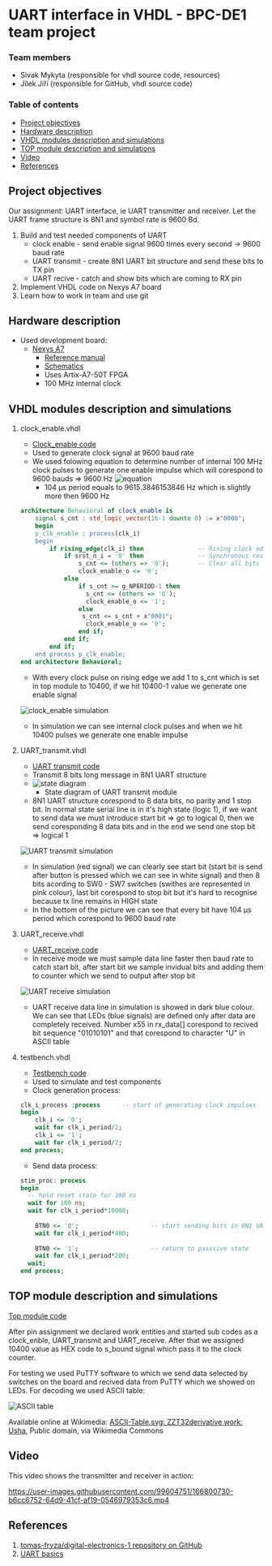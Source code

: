 # UART interface in VHDL - BPC-DE1 team project

### Team members

* Sivak Mykyta (responsible for vhdl source code, resources)
* Jílek Jiří (responsible for GitHub, vhdl source code)

### Table of contents

* [Project objectives](#objectives)
* [Hardware description](#hardware)
* [VHDL modules description and simulations](#modules)
* [TOP module description and simulations](#top)
* [Video](#video)
* [References](#references)

<a name="objectives"></a>

## Project objectives

Our assignment: UART interface, ie UART transmitter and receiver. Let the UART frame structure is 8N1 and symbol rate is 9600 Bd.

1. Build and test needed components of UART
    * clock enable - send enable signal 9600 times every second -> 9600 baud rate
    * UART transmit - create 8N1 UART bit structure and send these bits to TX pin
    * UART recive - catch and show bits which are coming to RX pin
2. Implement VHDL code on Nexys A7 board
3. Learn how to work in team and use git

<a name="hardware"></a>

## Hardware description

* Used development board:
  * [Nexys A7](https://digilent.com/shop/nexys-a7-fpga-trainer-board-recommended-for-ece-curriculum/)
    * [Reference manual](https://digilent.com/reference/programmable-logic/nexys-a7/reference-manual?redirect=1)
    * [Schematics](https://digilent.com/reference/_media/programmable-logic/nexys-a7/nexys-a7-d3-sch.pdf)
    * Uses Artix-A7-50T FPGA
    * 100 MHz internal clock

<a name="modules"></a>

## VHDL modules description and simulations

1. clock_enable.vhdl
    * [Clock_enable code](https://github.com/R4sp1/digital-electronics-1-project/blob/main/project-source-files/project_1/project_1.srcs/sources_1/new/clock_enable.vhd)
    * Used to generate clock signal at 9600 baud rate
    * We used folowing equation to determine number of internal 100 MHz clock pulses to generate one enable impulse which will corespond to 9600 bauds => 9600 Hz
    ![equation](images/equations.png)
        * 104 µs period equals to 9615.3846153846 Hz which is slightly more then 9600 Hz
    ```vhdl
    architecture Behavioral of clock_enable is
        signal s_cnt : std_logic_vector(16-1 downto 0) := x"0000";
        begin
        p_clk_enable : process(clk_i)
        begin
            if rising_edge(clk_i) then               -- Rising clock edge
                if srst_n_i = '0' then               -- Synchronous reset
                    s_cnt <= (others => '0');        -- Clear all bits
                    clock_enable_o <= '0';
                else
                    if s_cnt >= g_NPERIOD-1 then
                      s_cnt <= (others => '0');
                      clock_enable_o <= '1';
                    else
                     s_cnt <= s_cnt + x"0001";
                      clock_enable_o <= '0';
                    end if;
                end if;
            end if;
        end process p_clk_enable;
    end architecture Behavioral;
    ```
    
    * With every clock pulse on rising edge we add 1 to s_cnt which is set in top module to 10400, if we hit 10400-1 value we generate one enable signal

    ![clock_enable simulation](images/clock_sim.png)
    * In simulation we can see internal clock pulses and when we hit 10400 pulses we generate one enable impulse

2. UART_transmit.vhdl
   * [UART transmit code](https://github.com/R4sp1/digital-electronics-1-project/blob/main/project-source-files/project_1/project_1.srcs/sources_1/new/UART_transmit.vhd)
   * Transmit 8 bits long message in 8N1 UART structure
   * ![state diagram](images/state_diagram.jpg)
        * State diagram of UART transmit module  
   * 8N1 UART structure corespond to 8 data bits, no parity and 1 stop bit. In normal state serial line is in it's high state (logic 1), if we want to send data we must introduce start bit => go to logical 0, then we send coresponding 8 data bits and in the end we send one stop bit => logical 1

   ![UART transmit simulation](images/sim.png)

   * In simulation (red signal) we can clearly see start bit (start bit is send after button is pressed which we can see in white signal) and then 8 bits acording to SW0 - SW7 switches (swithes are represented in pink colour), last bit corespond to stop bit but it's hard to recognise because tx line remains in HIGH state
   * In the bottom of the picture we can see that every bit have 104 µs period which corespond to 9600 baud rate

3. UART_receive.vhdl
    * [UART_receive code](https://github.com/R4sp1/digital-electronics-1-project/blob/main/project-source-files/project_1/project_1.srcs/sources_1/new/UART_recive.vhd)
    * In receive mode we must sample data line faster then baud rate to catch start bit, after start bit we sample invidual bits and adding them to counter which we send to output after stop bit

    ![UART receive simulation](images/sim.png)

    * UART receive data line in simulation is showed in dark blue colour. We can see that LEDs (blue signals) are defined only after data are completely received. Number x55 in rx_data[] corespond to recived bit sequence "01010101" and that corespond to character "U" in ASCII table

4. testbench.vhdl
    * [Testbench code](https://github.com/R4sp1/digital-electronics-1-project/blob/main/project-source-files/project_1/project_1.srcs/sim_1/new/testbench.vhd)
    * Used to simulate and test components
    * Clock generation process:
    ```vhdl
    clk_i_process :process      -- start of generating clock impulses
    begin
		clk_i <= '0';
		wait for clk_i_period/2;
		clk_i <= '1';
		wait for clk_i_period/2;
    end process;
    ```
    * Send data process:

    ```vhdl
    stim_proc: process
    begin		
      -- hold reset state for 100 ns
      wait for 100 ns;	
      wait for clk_i_period*10000;
		
		BTN0 <= '0';                    -- start sending bits in 8N1 UART standart at 9600 baud
		wait for clk_i_period*400;
		
		BTN0 <= '1';					-- return to passsive state
		wait for clk_i_period*200;	
      wait;
    end process;
    ```


<a name="top"></a>

## TOP module description and simulations

[Top module code](https://github.com/R4sp1/digital-electronics-1-project/blob/main/project-source-files/project_1/project_1.srcs/sources_1/new/top.vhd)

After pin assignment we declared work entities and started sub codes as a clock_enble, UART_transmit and UART_receive. After that we assigned 10400 value as HEX code to s_bound signal which pass it to the clock counter.

For testing we used PuTTY software to which we send data selected by switches on the board and recived data from PuTTY which we showed on LEDs. For decoding we used ASCII table:

![ASCII table](https://upload.wikimedia.org/wikipedia/commons/thumb/1/1b/ASCII-Table-wide.svg/800px-ASCII-Table-wide.svg.png?20100522130436)

 Available online at Wikimedia: <a href="https://commons.wikimedia.org/wiki/File:ASCII-Table-wide.svg">ASCII-Table.svg: ZZT32derivative work: Usha</a>, Public domain, via Wikimedia Commons
 
<a name="video"></a>

## Video

This video shows the transmitter and receiver in action:

https://user-images.githubusercontent.com/99604751/166800730-b6cc6752-64d9-41cf-af19-0546979353c6.mp4

<a name="references"></a>

## References

1. [tomas-fryza/digital-electronics-1 repository on GitHub](https://github.com/tomas-fryza/digital-electronics-1)
2. [UART basics](https://ece353.engr.wisc.edu/serial-interfaces/uart-basics/)
